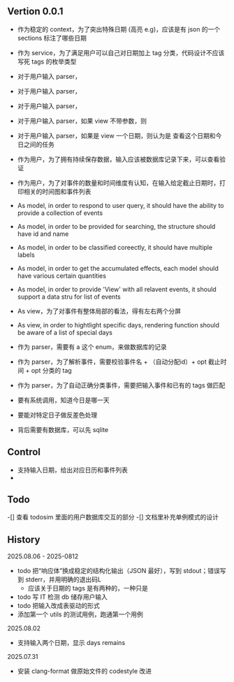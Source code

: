 ## Vertion 0.0.1

- 作为稳定的 context，为了突出特殊日期 (高亮 e.g)，应该是有 json 的一个 sections 标注了哪些日期 
- 作为 service，为了满足用户可以自己对日期加上 tag 分类，代码设计不应该写死 tags 的枚举类型
- 对于用户输入 parser，
- 对于用户输入 parser，
- 对于用户输入 parser，
- 对于用户输入 parser，如果 view 不带参数，则
- 对于用户输入 parser，如果是 view 一个日期，则认为是 查看这个日期和今日之间的任务
- 作为用户，为了拥有持续保存数据，输入应该被数据库记录下来，可以查看验证
- 作为用户，为了对事件的数量和时间维度有认知，在输入给定截止日期时，打印相关的时间图和事件列表
- As model, in order to respond to user query, it should have the ability to provide a collection of events
- As model, in order to be provided for searching, the structure should have id and name
- As model, in order to be classified coreectly, it should have multiple labels
- As model, in order to get the accumulated effects, each model should have various certain quantities
- As model, in order to provide 'View' with all relavent events, it should support a data stru for list of events
- As view，为了对事件有整体局部的看法，得有左右两个分屏
- As view, in order to hightlight specific days, rendering function should be aware of a list of special days
- 作为 parser，需要有 a 这个 enum，来做数据库的记录
- 作为 parser，为了解析事件，需要校验事件名 + （自动分配id）+ opt 截止时间 + opt 分类的 tag
- 作为 parser，为了自动正确分类事件，需要把输入事件和已有的 tags 做匹配

- 要有系统调用，知道今日是哪一天
- 要能对特定日子做反差色处理
- 背后需要有数据库，可以先 sqlite 

## Control

- 支持输入日期，给出对应日历和事件列表
-

## Todo

-[] 查看 todosim 里面的用户数据库交互的部分
-[] 文档里补充单例模式的设计

## History

2025.08.06 - 2025-0812

- todo 把“响应体”换成稳定的结构化输出（JSON 最好），写到 stdout；错误写到 stderr，并用明确的退出码L
    - 应该关于日期的 tags 是有两种的，一种只是
- todo 写 IT 检测 db 储存用户输入
- todo 把输入改成表驱动的形式
- 添加第一个 utils 的测试用例，跑通第一个用例

2025.08.02

- 支持输入两个日期，显示 days remains

2025.07.31

- 安装 clang-format 做原始文件的 codestyle 改进
